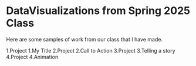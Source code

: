 # DataVisualizations from Spring 2025 Class

Here are some samples of work from our class that I have made.

1.Project 1.My Title
2.Project 2.Call to Action
3.Project 3.Telling a story
4.Project 4.Animation
